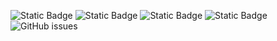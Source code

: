 ![Static Badge](https://img.shields.io/badge/blacklists-61-000000) ![Static Badge](https://img.shields.io/badge/blacklisted-3014864-cc0000) ![Static Badge](https://img.shields.io/badge/whitelisted-2254-00CC00) ![Static Badge](https://img.shields.io/badge/streaming_blacklist-28107-000000) ![GitHub issues](https://img.shields.io/github/issues/fabriziosalmi/blacklists)
